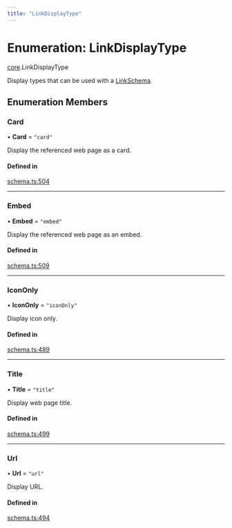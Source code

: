 ```yaml
---
title: "LinkDisplayType"
---
```

# Enumeration: LinkDisplayType

[core](../modules/core.md).LinkDisplayType

Display types that can be used with a [LinkSchema](../interfaces/core.LinkSchema.md).

## Enumeration Members

### Card

• **Card** = ``"card"``

Display the referenced web page as a card.

#### Defined in

[schema.ts:504](https://github.com/coda/packs-sdk/blob/main/schema.ts#L504)

___

### Embed

• **Embed** = ``"embed"``

Display the referenced web page as an embed.

#### Defined in

[schema.ts:509](https://github.com/coda/packs-sdk/blob/main/schema.ts#L509)

___

### IconOnly

• **IconOnly** = ``"iconOnly"``

Display icon only.

#### Defined in

[schema.ts:489](https://github.com/coda/packs-sdk/blob/main/schema.ts#L489)

___

### Title

• **Title** = ``"title"``

Display web page title.

#### Defined in

[schema.ts:499](https://github.com/coda/packs-sdk/blob/main/schema.ts#L499)

___

### Url

• **Url** = ``"url"``

Display URL.

#### Defined in

[schema.ts:494](https://github.com/coda/packs-sdk/blob/main/schema.ts#L494)
